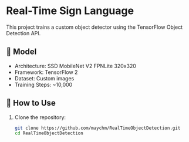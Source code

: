 # Real-Time Sign Language

This project trains a custom object detector using the TensorFlow Object Detection API.

## 🧠 Model
- Architecture: SSD MobileNet V2 FPNLite 320x320
- Framework: TensorFlow 2
- Dataset: Custom images
- Training Steps: ~10,000

## 🚀 How to Use
1. Clone the repository:
   ```bash
   git clone https://github.com/maychm/RealTimeObjectDetection.git
   cd RealTimeObjectDetection
